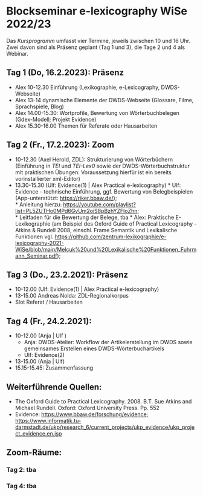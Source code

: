 #  Blockseminar e-lexicography WiSe 2022/23

Das *Kursprogramm* umfasst vier Termine, jeweils zwischen 10 und 16 Uhr.
Zwei davon sind als Präsenz geplant (Tag 1 und 3), die Tage 2 und 4 als Webinar.

## Tag 1 (Do, 16.2.2023): Präsenz
* Alex 10-12.30 Einführung (Lexikographie, e-Lexicography, DWDS-Webseite)
* Alex 13-14 dynamische Elemente der DWDS-Webseite (Glossare, Filme, Sprachspiele, Blog)
* Alex 14.00-15.30: Wortprofile, Bewertung von Wörterbuchbelegen (Gdex-Modell; Projekt Evidence) 
* Alex 15.30-16.00 Themen für Referate oder Hausarbeiten

## Tag 2 (Fr., 17.2.2023): Zoom
* 10-12.30 (Axel Herold, ZDL): Strukturierung von Wörterbüchern (Einführung in *TEI* und *TEI-Lex0* sowie der DWDS-Wörterbuchstruktur mit praktischen Übungen: Voraussetzung hierfür ist ein bereits vorinstallierter xml-Editor)
* 13.30-15.30 (Ulf: Evidence(1) | Alex Practical e-lexicography) 
        * Ulf: Evidence - technische Einführung, ggf. Bewertung von Belegbeispielen (App-unterstützt: https://riker.bbaw.de/);  
            * Anleitung hierzu: https://youtube.com/playlist?list=PL5ZUTHo0MPd6GvUm2oiS8pBzhYZFloZhn;  
            * Leitfaden für die Bewertung der Belege, tba
        * Alex: Praktische E-Lexikographie (am Beispiel des Oxford Guide of Practical Lexicography - Atkins & Rundell 2008, einschl. Frame Semantik und Lexikalische Funktionen vgl. https://github.com/zentrum-lexikographie/e-lexicography-2021-WiSe/blob/main/Melcuk%20und%20Lexikalische%20Funktionen_Fuhrmann_Seminar.pdf);

## Tag 3 (Do., 23.2.2021): Präsenz
* 10-12.00  (Ulf: Evidence(1) | Alex Practical e-lexicography) 
* 13-15.00 Andreas Nolda: ZDL-Regionalkorpus
* Slot Referat / Hausarbeiten

## Tag 4 (Fr., 24.2.2021):
* 10-12.00 (Anja | Ulf ) 
    * Anja: DWDS-Atelier: Workflow der Artikelerstellung im DWDS sowie gemeinsames Erstellen eines DWDS-Wörterbuchartikels
    * Ulf: Evidence(2)
* 13-15.00 (Anja | Ulf) 
* 15.15-15.45: Zusammenfassung

## Weiterführende Quellen:
* The Oxford Guide to Practical Lexicography. 2008. B.T. Sue Atkins and Michael Rundell. Oxford: Oxford University Press. Pp. 552
* Evidence: https://www.bbaw.de/forschung/evidence; https://www.informatik.tu-darmstadt.de/ukp/research_6/current_projects/ukp_evidence/ukp_project_evidence.en.jsp


## Zoom-Räume:
### Tag 2: tba
### Tag 4: tba 
